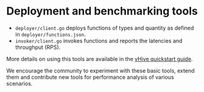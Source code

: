 # Deployment and benchmarking tools

* `deployer/client.go` deploys functions of types and quantity as defined in `deployer/functions.json`.
* `invoker/client.go` invokes functions and reports the latencies and throughput (RPS).

More details on using this tools are available in the [vHive quickstart guide](https://github.com/ease-lab/vhive/blob/main/docs/quickstart_guide.md).

We encourage the community to experiment with these basic tools,
extend them and contribute new tools for performance analysis
of various scenarios.
